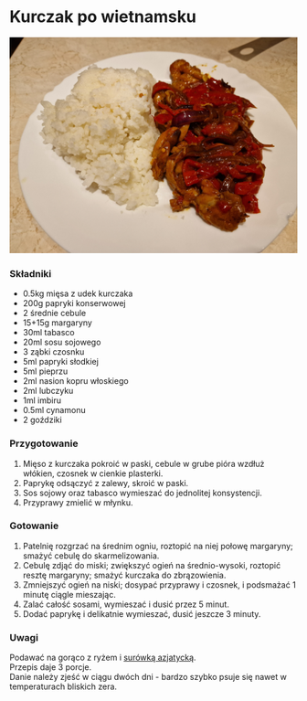 # Kurczak po wietnamsku

![Zdjęcie dania](Kurczak_po_wietnamsku.jpg)

### Składniki
- 0.5kg mięsa z udek kurczaka
- 200g papryki konserwowej
- 2 średnie cebule
- 15+15g margaryny
- 30ml tabasco
- 20ml sosu sojowego
- 3 ząbki czosnku
- 5ml papryki słodkiej
- 5ml pieprzu
- 2ml nasion kopru włoskiego
- 2ml lubczyku
- 1ml imbiru
- 0.5ml cynamonu
- 2 goździki

### Przygotowanie
1. Mięso z kurczaka pokroić w paski, cebule w grube pióra wzdłuż włókien, czosnek w cienkie plasterki.
2. Paprykę odsączyć z zalewy, skroić w paski.
3. Sos sojowy oraz tabasco wymieszać do jednolitej konsystencji.
4. Przyprawy zmielić w młynku.

### Gotowanie
1. Patelnię rozgrzać na średnim ogniu, roztopić na niej połowę margaryny; smażyć cebulę do skarmelizowania.
2. Cebulę zdjąć do miski; zwiększyć ogień na średnio-wysoki, roztopić resztę margaryny; smażyć kurczaka do zbrązowienia.
3. Zmniejszyć ogień na niski; dosypać przyprawy i czosnek, i podsmażać 1 minutę ciągle mieszając.
4. Zalać całość sosami, wymieszać i dusić przez 5 minut.
5. Dodać paprykę i delikatnie wymieszać, dusić jeszcze 3 minuty.

### Uwagi
Podawać na gorąco z ryżem i [surówką azjatycką](../sides/Surowka_azjatycka.md).\
Przepis daje 3 porcje.\
Danie należy zjeść w ciągu dwóch dni - bardzo szybko psuje się nawet w temperaturach bliskich zera.
